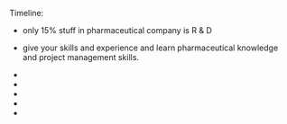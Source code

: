 Timeline: 

* only 15% stuff in pharmaceutical company is R & D
* give your skills and experience and learn pharmaceutical knowledge and project management skills. 
* 
*
*

*
*
